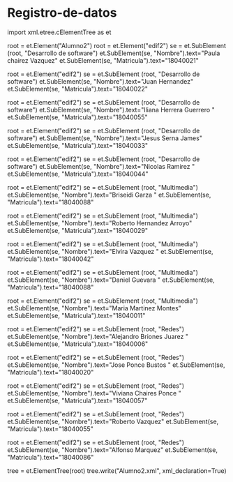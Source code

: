 # Registro-de-datos
import xml.etree.cElementTree as et 

root = et.Element("Alumno2")
root = et.Element("edif2")
se = et.SubElement (root, "Desarrollo de software")
et.SubElement(se, "Nombre").text="Paula chairez Vazquez"
et.SubElement(se, "Matricula").text="18040021"

root = et.Element("edif2")
se = et.SubElement (root, "Desarrollo de software")
et.SubElement(se, "Nombre").text="Juan Hernandez"
et.SubElement(se, "Matricula").text="18040022"

root = et.Element("edif2")
se = et.SubElement (root, "Desarrollo de software")
et.SubElement(se, "Nombre").text="Iliana Herrera Guerrero "
et.SubElement(se, "Matricula").text="18040055"


root = et.Element("edif2")
se = et.SubElement (root, "Desarrollo de software")
et.SubElement(se, "Nombre").text="Jesus Serna James"
et.SubElement(se, "Matricula").text="18040033"

root = et.Element("edif2")
se = et.SubElement (root, "Desarrollo de software")
et.SubElement(se, "Nombre").text="Nicolas Ramirez "
et.SubElement(se, "Matricula").text="18040044"

root = et.Element("edif2")
se = et.SubElement (root, "Multimedia")
et.SubElement(se, "Nombre").text="Briseidi Garza "
et.SubElement(se, "Matricula").text="18040088"

root = et.Element("edif2")
se = et.SubElement (root, "Multimedia")
et.SubElement(se, "Nombre").text="Roberto Hernandez Arroyo"
et.SubElement(se, "Matricula").text="18040029"

root = et.Element("edif2")
se = et.SubElement (root, "Multimedia")
et.SubElement(se, "Nombre").text="Elvira Vazquez "
et.SubElement(se, "Matricula").text="18040042"

root = et.Element("edif2")
se = et.SubElement (root, "Multimedia")
et.SubElement(se, "Nombre").text="Daniel Guevara "
et.SubElement(se, "Matricula").text="18040088"

root = et.Element("edif2")
se = et.SubElement (root, "Multimedia")
et.SubElement(se, "Nombre").text="Maria Martinez Montes"
et.SubElement(se, "Matricula").text="18040011"

root = et.Element("edif2")
se = et.SubElement (root, "Redes")
et.SubElement(se, "Nombre").text="Alejandro Briones Juarez "
et.SubElement(se, "Matricula").text="18040006"

root = et.Element("edif2")
se = et.SubElement (root, "Redes")
et.SubElement(se, "Nombre").text="Jose Ponce Bustos "
et.SubElement(se, "Matricula").text="18040020"

root = et.Element("edif2")
se = et.SubElement (root, "Redes")
et.SubElement(se, "Nombre").text="Viviana Chaires Ponce "
et.SubElement(se, "Matricula").text="18040057"

root = et.Element("edif2")
se = et.SubElement (root, "Redes")
et.SubElement(se, "Nombre").text="Roberto Vazquez"
et.SubElement(se, "Matricula").text="18040055"

root = et.Element("edif2")
se = et.SubElement (root, "Redes")
et.SubElement(se, "Nombre").text="Alfonso Marquez"
et.SubElement(se, "Matricula").text="18040086"

tree = et.ElementTree(root)
tree.write("Alumno2.xml", xml_declaration=True)
